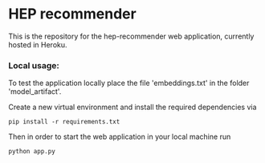 # HEP recommender

This is the repository for the hep-recommender web application, currently hosted in Heroku.

### Local usage: 

To test the application locally place the file 'embeddings.txt'
in the folder 'model_artifact'.  


Create a new virtual environment and install the required dependencies via

    pip install -r requirements.txt

Then in order to start the web application in your local machine run

    python app.py
